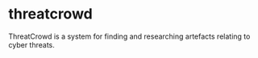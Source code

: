 # threatcrowd
ThreatCrowd is a system for finding and researching artefacts relating to cyber threats.
